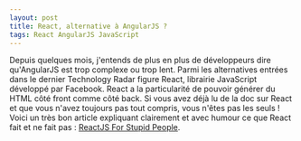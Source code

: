 ```yaml
---
layout: post
title: React, alternative à AngularJS ?
tags: React AngularJS JavaScript
---
```

Depuis quelques mois, j'entends de plus en plus de développeurs dire qu'AngularJS est trop complexe ou trop lent. 
Parmi les alternatives entrées dans le dernier Technology Radar figure React, librairie JavaScript développé par Facebook. 
React a la particularité de pouvoir générer du HTML côté front comme côté back. 
Si vous avez déjà lu de la doc sur React et que vous n'avez toujours pas tout compris, vous n'êtes pas les seuls ! 
Voici un très bon article expliquant clairement et avec humour ce que React fait et ne fait pas : 
[ReactJS For Stupid People](http://blog.andrewray.me/reactjs-for-stupid-people/).
